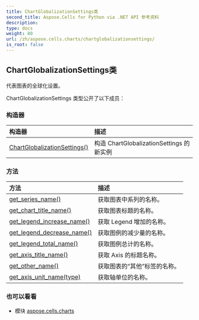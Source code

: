 ```yaml
---
title: ChartGlobalizationSettings类
second_title: Aspose.Cells for Python via .NET API 参考资料
description:
type: docs
weight: 80
url: /zh/aspose.cells.charts/chartglobalizationsettings/
is_root: false
---
```

## ChartGlobalizationSettings类
代表图表的全球化设置。



ChartGlobalizationSettings 类型公开了以下成员：

### 构造器
|构造器|描述|
| :- | :- |
| [ChartGlobalizationSettings()](/cells/python-net/zh/aspose.cells.charts/chartglobalizationsettings/__init__/#) |构造 ChartGlobalizationSettings 的新实例|


### 方法
|方法|描述|
| :- | :- |
| [get_series_name()](/cells/python-net/zh/aspose.cells.charts/chartglobalizationsettings/get_series_name/#) |获取图表中系列的名称。|
| [get_chart_title_name()](/cells/python-net/zh/aspose.cells.charts/chartglobalizationsettings/get_chart_title_name/#) |获取图表标题的名称。|
| [get_legend_increase_name()](/cells/python-net/zh/aspose.cells.charts/chartglobalizationsettings/get_legend_increase_name/#) |获取 Legend 增加的名称。|
| [get_legend_decrease_name()](/cells/python-net/zh/aspose.cells.charts/chartglobalizationsettings/get_legend_decrease_name/#) |获取图例的减少量的名称。|
| [get_legend_total_name()](/cells/python-net/zh/aspose.cells.charts/chartglobalizationsettings/get_legend_total_name/#) |获取图例总计的名称。|
| [get_axis_title_name()](/cells/python-net/zh/aspose.cells.charts/chartglobalizationsettings/get_axis_title_name/#) |获取 Axis 的标题名称。|
| [get_other_name()](/cells/python-net/zh/aspose.cells.charts/chartglobalizationsettings/get_other_name/#) |获取图表的“其他”标签的名称。|
| [get_axis_unit_name(type)](/cells/python-net/zh/aspose.cells.charts/chartglobalizationsettings/get_axis_unit_name/#DisplayUnitType) |获取轴单位的名称。|



### 也可以看看
* 模块 [aspose.cells.charts](..)
